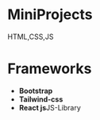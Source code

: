# MiniProjects
HTML,CSS,JS

<h1>Frameworks</h1>
<ul>
  <li><b>Bootstrap</b></li>
  <li><b>Tailwind-css</b></li>
  <li><b>React js</b>JS-Library</li>
</ul>

